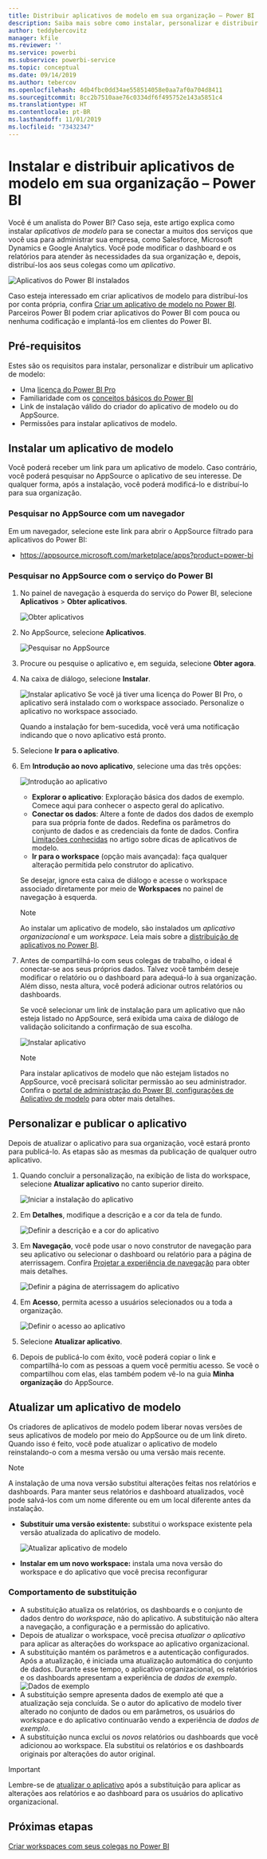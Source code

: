 ```yaml
---
title: Distribuir aplicativos de modelo em sua organização – Power BI
description: Saiba mais sobre como instalar, personalizar e distribuir aplicativos de modelo em sua organização no Power BI.
author: teddybercovitz
manager: kfile
ms.reviewer: ''
ms.service: powerbi
ms.subservice: powerbi-service
ms.topic: conceptual
ms.date: 09/14/2019
ms.author: tebercov
ms.openlocfilehash: 4db4fbc0dd34ae558514058e0aa7af0a704d8411
ms.sourcegitcommit: 8cc2b7510aae76c0334df6f495752e143a5851c4
ms.translationtype: HT
ms.contentlocale: pt-BR
ms.lasthandoff: 11/01/2019
ms.locfileid: "73432347"
---
```

# <a name="install-and-distribute-template-apps-in-your-organization---power-bi"></a>Instalar e distribuir aplicativos de modelo em sua organização – Power BI

Você é um analista do Power BI? Caso seja, este artigo explica como instalar *aplicativos de modelo* para se conectar a muitos dos serviços que você usa para administrar sua empresa, como Salesforce, Microsoft Dynamics e Google Analytics. Você pode modificar o dashboard e os relatórios para atender às necessidades da sua organização e, depois, distribuí-los aos seus colegas como um *aplicativo*. 

![Aplicativos do Power BI instalados](media/service-template-apps-install-distribute/power-bi-get-apps.png)

Caso esteja interessado em criar aplicativos de modelo para distribuí-los por conta própria, confira [Criar um aplicativo de modelo no Power BI](service-template-apps-create.md). Parceiros Power BI podem criar aplicativos do Power BI com pouca ou nenhuma codificação e implantá-los em clientes do Power BI. 

## <a name="prerequisites"></a>Pré-requisitos  

Estes são os requisitos para instalar, personalizar e distribuir um aplicativo de modelo: 

- Uma [licença do Power BI Pro](service-self-service-signup-for-power-bi.md)
- Familiaridade com os [conceitos básicos do Power BI ](service-basic-concepts.md)
- Link de instalação válido do criador do aplicativo de modelo ou do AppSource. 
- Permissões para instalar aplicativos de modelo. 

## <a name="install-a-template-app"></a>Instalar um aplicativo de modelo

Você poderá receber um link para um aplicativo de modelo. Caso contrário, você poderá pesquisar no AppSource o aplicativo de seu interesse. De qualquer forma, após a instalação, você poderá modificá-lo e distribuí-lo para sua organização.

### <a name="search-appsource-from-a-browser"></a>Pesquisar no AppSource com um navegador

Em um navegador, selecione este link para abrir o AppSource filtrado para aplicativos do Power BI:

- https://appsource.microsoft.com/marketplace/apps?product=power-bi

### <a name="search-appsource-from-the-power-bi-service"></a>Pesquisar no AppSource com o serviço do Power BI

1. No painel de navegação à esquerda do serviço do Power BI, selecione **Aplicativos** > **Obter aplicativos**.

    ![Obter aplicativos](media/service-template-apps-install-distribute/power-bi-get-apps-arrow.png)

2. No AppSource, selecione **Aplicativos**.

    ![Pesquisar no AppSource](media/service-template-apps-install-distribute/power-bi-appsource.png)

3. Procure ou pesquise o aplicativo e, em seguida, selecione **Obter agora**.

4. Na caixa de diálogo, selecione **Instalar**.

    ![Instalar aplicativo](media/service-template-apps-install-distribute/power-install-dialog.png) Se você já tiver uma licença do Power BI Pro, o aplicativo será instalado com o workspace associado. Personalize o aplicativo no workspace associado.

    Quando a instalação for bem-sucedida, você verá uma notificação indicando que o novo aplicativo está pronto.
4. Selecione **Ir para o aplicativo**.
5. Em **Introdução ao novo aplicativo**, selecione uma das três opções:

    ![Introdução ao aplicativo](media/service-template-apps-create/power-bi-template-app-get-started.png)

    - **Explorar o aplicativo**: Exploração básica dos dados de exemplo. Comece aqui para conhecer o aspecto geral do aplicativo. 
    - **Conectar os dados**: Altere a fonte de dados dos dados de exemplo para sua própria fonte de dados. Redefina os parâmetros do conjunto de dados e as credenciais da fonte de dados. Confira [Limitações conhecidas](service-template-apps-tips.md#known-limitations) no artigo sobre dicas de aplicativos de modelo. 
    - **Ir para o workspace** (opção mais avançada): faça qualquer alteração permitida pelo construtor do aplicativo.

    Se desejar, ignore esta caixa de diálogo e acesse o workspace associado diretamente por meio de **Workspaces** no painel de navegação à esquerda.
    >[!NOTE]
    >Ao instalar um aplicativo de modelo, são instalados um *aplicativo organizacional* e um *workspace*. Leia mais sobre a [distribuição de aplicativos no Power BI](service-create-distribute-apps.md).
 
6. Antes de compartilhá-lo com seus colegas de trabalho, o ideal é conectar-se aos seus próprios dados. Talvez você também deseje modificar o relatório ou o dashboard para adequá-lo à sua organização. Além disso, nesta altura, você poderá adicionar outros relatórios ou dashboards.

   Se você selecionar um link de instalação para um aplicativo que não esteja listado no AppSource, será exibida uma caixa de diálogo de validação solicitando a confirmação de sua escolha.

   ![Instalar aplicativo](media/service-template-apps-install-distribute/power-install-unvalidated-dialog.png)

   >[!NOTE]
   >Para instalar aplicativos de modelo que não estejam listados no AppSource, você precisará solicitar permissão ao seu administrador. Confira o [portal de administração do Power BI, configurações de Aplicativo de modelo](service-admin-portal.md#template-apps-settings) para obter mais detalhes.

## <a name="customize-and-publish-the-app"></a>Personalizar e publicar o aplicativo

Depois de atualizar o aplicativo para sua organização, você estará pronto para publicá-lo. As etapas são as mesmas da publicação de qualquer outro aplicativo.

1. Quando concluir a personalização, na exibição de lista do workspace, selecione **Atualizar aplicativo** no canto superior direito.  

    ![Iniciar a instalação do aplicativo](media/service-template-apps-install-distribute/power-bi-start-install-app.png)

2. Em **Detalhes**, modifique a descrição e a cor da tela de fundo.

   ![Definir a descrição e a cor do aplicativo](media/service-template-apps-install-distribute/power-bi-install-app-details.png)

3. Em **Navegação**, você pode usar o novo construtor de navegação para seu aplicativo ou selecionar o dashboard ou relatório para a página de aterrissagem. Confira [Projetar a experiência de navegação](service-create-distribute-apps.md#design-the-navigation-experience) para obter mais detalhes.

   ![Definir a página de aterrissagem do aplicativo](media/service-template-apps-install-distribute/power-bi-install-app-content.png)

4. Em **Acesso**, permita acesso a usuários selecionados ou a toda a organização.  

   ![Definir o acesso ao aplicativo](media/service-template-apps-install-distribute/power-bi-install-access.png)

5. Selecione **Atualizar aplicativo**. 

6. Depois de publicá-lo com êxito, você poderá copiar o link e compartilhá-lo com as pessoas a quem você permitiu acesso. Se você o compartilhou com elas, elas também podem vê-lo na guia **Minha organização** do AppSource.

## <a name="update-a-template-app"></a>Atualizar um aplicativo de modelo

Os criadores de aplicativos de modelo podem liberar novas versões de seus aplicativos de modelo por meio do AppSource ou de um link direto. Quando isso é feito, você pode atualizar o aplicativo de modelo reinstalando-o com a mesma versão ou uma versão mais recente.

  >[!NOTE]
  >A instalação de uma nova versão substitui alterações feitas nos relatórios e dashboards. Para manter seus relatórios e dashboard atualizados, você pode salvá-los com um nome diferente ou em um local diferente antes da instalação.

- **Substituir uma versão existente:** substitui o workspace existente pela versão atualizada do aplicativo de modelo.

   ![Atualizar aplicativo de modelo](media/service-template-apps-install-distribute/power-bi-update-app-overwrite.png)

- **Instalar em um novo workspace:** instala uma nova versão do workspace e do aplicativo que você precisa reconfigurar

### <a name="overwrite-behavior"></a>Comportamento de substituição

* A substituição atualiza os relatórios, os dashboards e o conjunto de dados dentro do *workspace*, não do aplicativo. A substituição não altera a navegação, a configuração e a permissão do aplicativo.
* Depois de atualizar o workspace, você precisa *atualizar o aplicativo* para aplicar as alterações do workspace ao aplicativo organizacional.
* A substituição mantém os parâmetros e a autenticação configurados. Após a atualização, é iniciada uma atualização automática do conjunto de dados. Durante esse tempo, o aplicativo organizacional, os relatórios e os dashboards apresentam a experiência de *dados de exemplo*.
  ![Dados de exemplo](media/service-template-apps-install-distribute/power-bi-sample-data.png)
* A substituição sempre apresenta dados de exemplo até que a atualização seja concluída. Se o autor do aplicativo de modelo tiver alterado no conjunto de dados ou em parâmetros, os usuários do workspace e do aplicativo continuarão vendo a experiência de *dados de exemplo*.
* A substituição nunca exclui os *novos* relatórios ou dashboards que você adicionou ao workspace. Ela substitui os relatórios e os dashboards originais por alterações do autor original.

>[!IMPORTANT]
>Lembre-se de [atualizar o aplicativo](#customize-and-publish-the-app) após a substituição para aplicar as alterações aos relatórios e ao dashboard para os usuários do aplicativo organizacional.

## <a name="next-steps"></a>Próximas etapas

[Criar workspaces com seus colegas no Power BI](service-create-workspaces.md)
